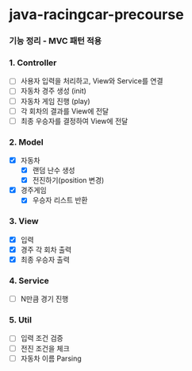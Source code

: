 # java-racingcar-precourse 

### 기능 정리 - MVC 패턴 적용

### 1. Controller
- [ ] 사용자 입력을 처리하고, View와 Service를 연결
- [ ] 자동차 경주 생성 (init)
- [ ] 자동차 게임 진행 (play)
- [ ] 각 회차의 결과를 View에 전달
- [ ] 최종 우승자를 결정하여 View에 전달

### 2. Model
- [x] 자동차
  - [x] 랜덤 난수 생성
  - [x] 전진하기(position 변경)
- [x] 경주게임
  - [x] 우승자 리스트 반환

### 3. View 
- [x] 입력
- [x] 경주 각 회차 출력
- [x] 최종 우승자 출력

### 4. Service
- [ ] N만큼 경기 진행

### 5. Util
- [ ] 입력 조건 검증
- [ ] 전진 조건을 체크
- [ ] 자동차 이름 Parsing
